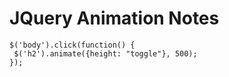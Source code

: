 # JQuery Animation Notes


```
$('body').click(function() {
 $('h2').animate({height: "toggle"}, 500);
});
```


